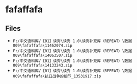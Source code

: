 # fafaffafa

## Files

- `F:/中文语料库/【01】读秀\读秀 1.0\读秀补充库（REPEAT）\数据009\fafaffafa\11462074.zip`
- `F:/中文语料库/【01】读秀\读秀 1.0\读秀补充库（REPEAT）\数据009\fafaffafa\14063507.zip`
- `F:/中文语料库/【01】读秀\读秀 1.0\读秀补充库（REPEAT）\数据009\fafaffafa\14133243.zip`
- `F:/中文语料库/【01】读秀\读秀 1.0\读秀补充库（REPEAT）\数据009\fafaffafa\抗日战争的细节_13531917.zip`
